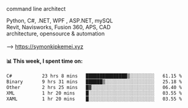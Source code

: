 command line architect

Python, C#, .NET, WPF , ASP.NET, mySQL <br>
Revit, Navisworks, Fusion 360, APS, CAD <br>
architecture, opensource & automation<br>
<br>
--> https://symonkipkemei.xyz

#### 📊 This week, I spent time on:
<!--START_SECTION:waka-->

```txt
C#           23 hrs 8 mins   ███████████████▒░░░░░░░░░   61.15 %
Binary       9 hrs 31 mins   ██████▒░░░░░░░░░░░░░░░░░░   25.18 %
Other        2 hrs 25 mins   █▓░░░░░░░░░░░░░░░░░░░░░░░   06.40 %
XML          1 hr 20 mins    █░░░░░░░░░░░░░░░░░░░░░░░░   03.55 %
XAML         1 hr 20 mins    █░░░░░░░░░░░░░░░░░░░░░░░░   03.55 %
```

<!--END_SECTION:waka-->

